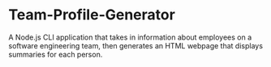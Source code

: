 # Team-Profile-Generator
A Node.js CLI application that takes in information about employees on a software engineering team, then generates an HTML webpage that displays summaries for each person.
